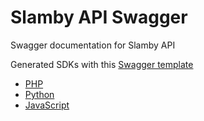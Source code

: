 # Slamby API Swagger

Swagger documentation for Slamby API

Generated SDKs with this [Swagger template](https://github.com/slamby/swagger-codegen)

- [PHP](https://github.com/slamby/slamby-sdk-php)
- [Python](https://github.com/slamby/slamby-sdk-python)
- [JavaScript](https://github.com/slamby/slamby-sdk-javascript)